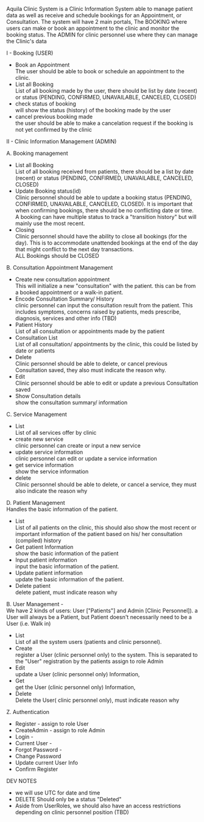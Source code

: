 Aquila Clinic System
is a Clinic Information System able to manage patient data as well as receive and schedule bookings for an Appointment, or Consultation. The system will have 2 main portals, The BOOKING where users can make or book  an appointment to the clinic and monitor the booking status. The ADMIN for clinic personnel use where they can manage the Clinic's data


I - Booking (USER)

* Book an Appointment  
	The user should be able to book or schedule an appointment to the clinic.
* List all Booking   
	List of all booking made by the user, there should be list by date (recent) or status (PENDING, CONFIRMED,  UNAVAILABLE, CANCELED, CLOSED)
* check status of booking   
	will show the status (history) of the booking made by the user
* cancel previous booking made   
	the user should be able to make a cancelation request if the booking is not yet confirmed by the 	clinic


II - Clinic Information Management (ADMIN)

A.  Booking management

* List all Booking   
 	List of all booking received from patients, there should be a list by date (recent) or status  (PENDING, CONFIRMED,  UNAVAILABLE, CANCELED, CLOSED)
* Update Booking status(id)   
	 Clinic personnel should be able to update a booking status (PENDING, CONFIRMED,  UNAVAILABLE, CANCELED, CLOSED). It is important that when confirming bookings, there should be no conflicting date or time.   
	 A booking can have multiple status to track a "transition history" but will mainly use the most recent.  
* Closing  
	Clinic personnel should have the ability to close all bookings (for the day). This is to accommodate unattended bookings at the end of the day that might conflict to the next day transactions.  
	ALL Bookings should be CLOSED  

B.  Consultation Appointment Management

* Create new consultation appointment  
	This will initialize a new "consultation" with the patient. this can be from a booked appointment or a walk-in patient. 
* Encode Consultation Summary/ History  
	clinic personnel can input the consultation result from the patient. This includes symptoms, concerns  raised by patients, meds prescribe, diagnosis, services and other info (TBD)
* Patient History   
	List of all consultation or appointments made by the patient
* Consultation List  
	List of all consultation/ appointments by the clinic, this could be listed by date or patients
* Delete   
	Clinic personnel should be able to delete, or cancel previous Consultation saved, they also must indicate the reason why. 
* Edit  
	Clinic personnel should be able to edit or update a previous Consultation saved
* Show Consultation details   
	show the consultation summary/ information

C.   Service Management

* List   
	List of all services offer by clinic
* create new service  
	clinic personnel can create or input a new service
* update service information  
	clinic personnel can edit or update a service information
* get service information  
	show the service information
* delete  
	Clinic personnel should be able to delete, or cancel a  service, they must also indicate the reason why

D.  Patient Management  
Handles the basic information of the patient.

* List  
	List of all patients on the clinic, this should also show the most recent or important information of the patient based on his/ her consultation (compiled) history
* Get patient Information   
	show the basic information of the patient
* Input patient information  
	input the basic information of the patient.
* Update patient information  
	update the basic information of the patient.
* Delete patient  
	delete patient, must indicate reason why

B.  User Management -   
We have 2 kinds of users: User ["Patients"] and Admin [Clinic Personnel]).  a User will always be a Patient, but Patient doesn't necessarily need to be a User (i.e. Walk in) 

* List  
	List of all the system users (patients and clinic personnel).
* Create  
	register a User (clinic personnel only)  to the system. This is separated to the "User" registration by the patients
	assign to role Admin
* Edit  
	update a User (clinic personnel only) Information, 
* Get   
	get the  User (clinic personnel only) Information, 
* Delete  
	Delete the User( clinic personnel only), must indicate reason why
	


Z. Authentication

* Register - assign to role User
* CreateAdmin - assign to role Admin
* Login -
* Current User -
* Forgot Password -
* Change Password
* Update current User Info
* Confirm Register




DEV NOTES 
* we will use  UTC for date and time 
* DELETE Should only be a status "Deleted"
* Aside from UserRoles, we should also have an access restrictions depending on clinic personnel position (TBD)
